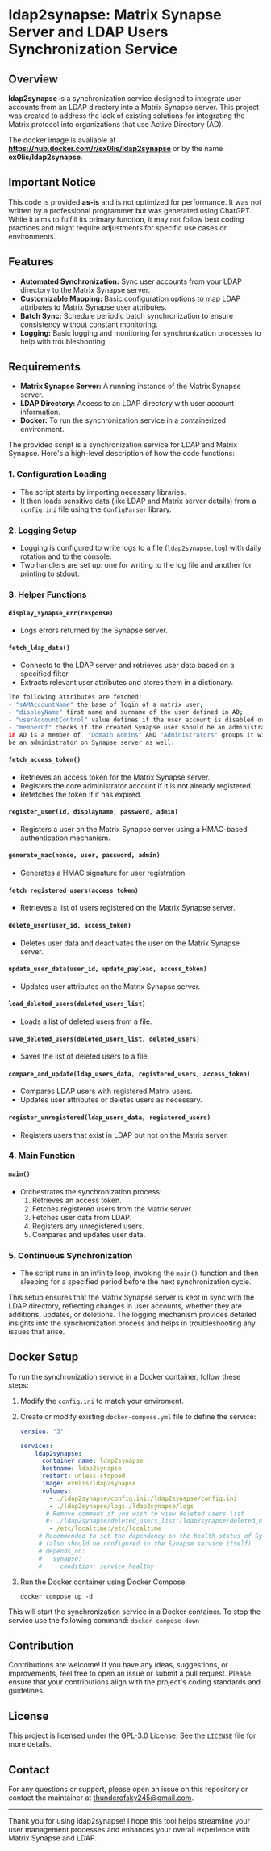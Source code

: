 # ldap2synapse: Matrix Synapse Server and LDAP Users Synchronization Service
## Overview

**ldap2synapse** is a synchronization service designed to integrate user accounts from an LDAP directory into a Matrix Synapse server. This project was created to address the lack of existing solutions for integrating the Matrix protocol into organizations that use Active Directory (AD).

The docker image is avaliable at **https://hub.docker.com/r/ex0lis/ldap2synapse** or by the name **ex0lis/ldap2synapse**.

## Important Notice

This code is provided **as-is** and is not optimized for performance. It was not written by a professional programmer but was generated using ChatGPT. While it aims to fulfill its primary function, it may not follow best coding practices and might require adjustments for specific use cases or environments.

## Features

- **Automated Synchronization:** Sync user accounts from your LDAP directory to the Matrix Synapse server.
- **Customizable Mapping:** Basic configuration options to map LDAP attributes to Matrix Synapse user attributes.
- **Batch Sync:** Schedule periodic batch synchronization to ensure consistency without constant monitoring.
- **Logging:** Basic logging and monitoring for synchronization processes to help with troubleshooting.

## Requirements

- **Matrix Synapse Server:** A running instance of the Matrix Synapse server.
- **LDAP Directory:** Access to an LDAP directory with user account information.
- **Docker:** To run the synchronization service in a containerized environment.

The provided script is a synchronization service for LDAP and Matrix Synapse. Here's a high-level description of how the code functions:

### 1. **Configuration Loading**
- The script starts by importing necessary libraries.
- It then loads sensitive data (like LDAP and Matrix server details) from a `config.ini` file using the `ConfigParser` library.

### 2. **Logging Setup**
- Logging is configured to write logs to a file (`ldap2synapse.log`) with daily rotation and to the console.
- Two handlers are set up: one for writing to the log file and another for printing to stdout.

### 3. **Helper Functions**

#### `display_synapse_err(response)`
- Logs errors returned by the Synapse server.

#### `fetch_ldap_data()`
- Connects to the LDAP server and retrieves user data based on a specified filter.
- Extracts relevant user attributes and stores them in a dictionary.
```sh
The following attributes are fetched:
- "sAMAccountName" the base of login of a matrix user;
- "displayName" first name and surname of the user defined in AD;
- "userAccountControl" value defines if the user account is disabled or not;
- "memberOf" checks if the created Synapse user should be an administrator or not: if the user
in AD is a member of  "Domain Admins" AND "Administrators" groups it will
be an administrator on Synapse server as well.
```
#### `fetch_access_token()`
- Retrieves an access token for the Matrix Synapse server.
- Registers the core administrator account if it is not already registered.
- Refetches the token if it has expired.

#### `register_user(id, displayname, password, admin)`
- Registers a user on the Matrix Synapse server using a HMAC-based authentication mechanism.

#### `generate_mac(nonce, user, password, admin)`
- Generates a HMAC signature for user registration.

#### `fetch_registered_users(access_token)`
- Retrieves a list of users registered on the Matrix Synapse server.

#### `delete_user(user_id, access_token)`
- Deletes user data and deactivates the user on the Matrix Synapse server.

#### `update_user_data(user_id, update_payload, access_token)`
- Updates user attributes on the Matrix Synapse server.

#### `load_deleted_users(deleted_users_list)`
- Loads a list of deleted users from a file.

#### `save_deleted_users(deleted_users_list, deleted_users)`
- Saves the list of deleted users to a file.

#### `compare_and_update(ldap_users_data, registered_users, access_token)`
- Compares LDAP users with registered Matrix users.
- Updates user attributes or deletes users as necessary.

#### `register_unregistered(ldap_users_data, registered_users)`
- Registers users that exist in LDAP but not on the Matrix server.

### 4. **Main Function**

#### `main()`
- Orchestrates the synchronization process:
  1. Retrieves an access token.
  2. Fetches registered users from the Matrix server.
  3. Fetches user data from LDAP.
  4. Registers any unregistered users.
  5. Compares and updates user data.

### 5. **Continuous Synchronization**

- The script runs in an infinite loop, invoking the `main()` function and then sleeping for a specified period before the next synchronization cycle.

This setup ensures that the Matrix Synapse server is kept in sync with the LDAP directory, reflecting changes in user accounts, whether they are additions, updates, or deletions. The logging mechanism provides detailed insights into the synchronization process and helps in troubleshooting any issues that arise.

## Docker Setup

To run the synchronization service in a Docker container, follow these steps:

1. Modify the `config.ini` to match your enviroment.
2. Create or modify existing `docker-compose.yml` file to define the service:
    ```yaml
    version: '3'

    services:
        ldap2synapse:
          container_name: ldap2synapse
          hostname: ldap2synapse
          restart: unless-stopped
          image: ex0lis/ldap2synapse
          volumes:
            - ./ldap2synapse/config.ini:/ldap2synapse/config.ini
            - ./ldap2synapse/logs:/ldap2synapse/logs
           # Remove comment if you wish to view deleted users list
           #- ./ldap2synapse/deleted_users_list:/ldap2synapse/deleted_users_list
            - /etc/localtime:/etc/localtime
         # Recommended to set the dependency on the health status of Synapse instance
         # (also should be configured in the Synapse service itself) 
         # depends_on:
         #   synapse:
         #     condition: service_healthy
    ```

3. Run the Docker container using Docker Compose:
    ```
    docker compose up -d
    ```

This will start the synchronization service in a Docker container.
To stop the service use the following command:
    ```
    docker compose down
    ```
## Contribution

Contributions are welcome! If you have any ideas, suggestions, or improvements, feel free to open an issue or submit a pull request. Please ensure that your contributions align with the project's coding standards and guidelines.

## License

This project is licensed under the GPL-3.0 License. See the `LICENSE` file for more details.

## Contact

For any questions or support, please open an issue on this repository or contact the maintainer at thunderofsky245@gmail.com.

---

Thank you for using ldap2synapse! I hope this tool helps streamline your user management processes and enhances your overall experience with Matrix Synapse and LDAP.
